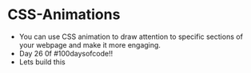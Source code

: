 # CSS-Animations
- You can use CSS animation to draw attention to specific sections of your webpage and make it more engaging.
- Day 26 0f #100daysofcode!!
- Lets build this
